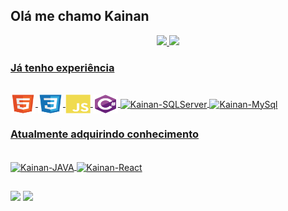## Olá me chamo Kainan
<div align="center">
  <a href="https://github.com/KainanBarros">
  <img height="180em" src="https://github-readme-stats.vercel.app/api?username=KainanBarros&show_icons=true&theme=tokyonight&include_all_commits=true&count_private=true"/>
  <img height="180em" src="https://github-readme-stats.vercel.app/api/top-langs/?username=KainanBarros&layout=compact&langs_count=7&theme=tokyonight"/>
</div>
 
### Já tenho experiência
<div style="display: inline_block">
  <br>
  <img align="center" alt="Kainan-HTML" height="30" width="40" src="https://raw.githubusercontent.com/devicons/devicon/master/icons/html5/html5-original.svg">
  <img align="center" alt="Kainan-CSS" height="30" width="40" src="https://raw.githubusercontent.com/devicons/devicon/master/icons/css3/css3-original.svg">
  <img align="center" alt="Kainan-Js" height="30" width="40" src="https://raw.githubusercontent.com/devicons/devicon/master/icons/javascript/javascript-plain.svg">
  <img align="center" alt="Kainan-Csharp" height="30" width="40" src="https://raw.githubusercontent.com/devicons/devicon/master/icons/csharp/csharp-original.svg">
    <img align="center" alt="Kainan-SQLServer" height="40" width="50" src="https://cdn.jsdelivr.net/gh/devicons/devicon/icons/microsoftsqlserver/microsoftsqlserver-plain-wordmark.svg">
  <img align="center" alt="Kainan-MySql" height="40" width="50" src="https://cdn.jsdelivr.net/gh/devicons/devicon/icons/mysql/mysql-original-wordmark.svg">
</div>
  
  
  ### Atualmente adquirindo conhecimento
  <div style="display: inline_block">
  <br>
  <img align="center" alt="Kainan-JAVA" height="40" width="50" src="https://cdn.jsdelivr.net/gh/devicons/devicon/icons/java/java-original-wordmark.svg">
  <img align="center" alt="Kainan-React" height="40" width="50" src="https://cdn.jsdelivr.net/gh/devicons/devicon/icons/spring/spring-original-wordmark.svg">
</div>
  
  ##
 
<div> 
  <a href="https://www.linkedin.com/in/kainan-barros/" target="_blank"><img src="https://img.shields.io/badge/-LinkedIn-%230077B5?style=for-the-badge&logo=linkedin&logoColor=white" target="_blank"></a>
  <a href="https://www.instagram.com/kainan_barros/" target="_blank"><img src="https://img.shields.io/badge/-Instagram-%23E4405F?style=for-the-badge&logo=instagram&logoColor=white" target="_blank"></a>

 
</div>
